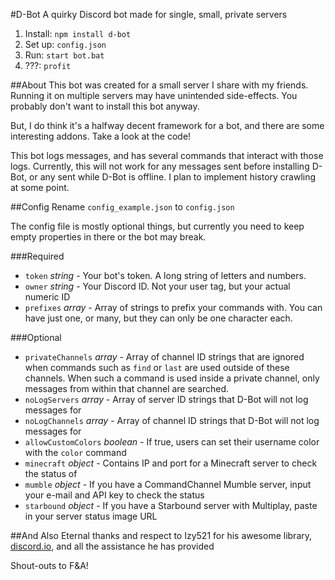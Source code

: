 #D-Bot
A quirky Discord bot made for single, small, private servers

1. Install: `npm install d-bot`
2. Set up: `config.json`
3. Run: `start bot.bat`
4. ???: `profit`

##About
This bot was created for a small server I share with my friends. Running it on multiple servers may have unintended side-effects. You probably don't want to install this bot anyway. 

But, I do think it's a halfway decent framework for a bot, and there are some interesting addons. Take a look at the code!

This bot logs messages, and has several commands that interact with those logs. Currently, this will not work for any messages sent before installing D-Bot, or any sent while D-Bot is offline. I plan to implement history crawling at some point.

##Config
Rename `config_example.json` to `config.json`

The config file is mostly optional things, but currently you need to keep empty properties in there or the bot may break.

###Required
* `token` *string* - Your bot's token. A long string of letters and numbers.
* `owner` *string* -  Your Discord ID. Not your user tag, but your actual numeric ID
* `prefixes` *array* -  Array of strings to prefix your commands with. You can have just one, or many, but they can only be one character each.

###Optional
* `privateChannels` *array* - Array of channel ID strings that are ignored when commands such as `find` or `last` are used outside of these channels. When such a command is used inside a private channel, only messages from within that channel are searched.
* `noLogServers` *array* - Array of server ID strings that D-Bot will not log messages for
* `noLogChannels` *array* - Array of channel ID strings that D-Bot will not log messages for
* `allowCustomColors` *boolean* - If true, users can set their username color with the `color` command
* `minecraft` *object* - Contains IP and port for a Minecraft server to check the status of
* `mumble` *object* - If you have a CommandChannel Mumble server, input your e-mail and API key to check the status
* `starbound` *object* - If you have a Starbound server with Multiplay, paste in your server status image URL

##And Also
Eternal thanks and respect to Izy521 for his awesome library, [discord.io](https://github.com/izy521/discord.io), and all the assistance he has provided

Shout-outs to F&A!